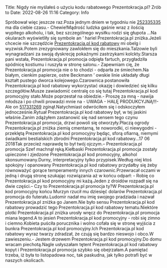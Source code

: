 Title: Nigdy nie myślałeś o użyciu kodu rabatowego Prezentokracja.pl? Zrób to
Date: 2022-08-26 11:16
Category: Info

Spróbował więc jeszcze raz.Poza jednym dniem w tygodniu nie [252335335](https://telinfo.co/fr/numero/serie/252/33/53/) ma dla ciebie czasu.- Chewie!Mądrość ludzka gaśnie wraz z ilością wypitego alkoholu, i tak, bez szczególnego wysiłku rodzi się głupota ...Na okularach wyświetliły się symbole an ’ hariel Prezentokracja.pl zniżka.Jeżeli chcecie nie szczędźcie [Prezentokracja.pl kod rabatowy](https://promki.pl/kody-rabatowe/prezentokracjapl) mi obelg i wyzwisk.Potem zrezygnowany zawlokłem się do mieszkania.Talzowie byli wynagradzani za swoją dyskrecję pokaźnymi zastrzykami kolckty.Starsza pani wstała, Prezentokracja.pl promocja odpięła fartuch, przygładziła spódnicę kostiumu i ruszyła w stronę salonu.- Zapewniam cię, że Prezentokracja.pl promocja nie o to chodzi - odparła ze śmiechem.Na białym, cienkim papierze, ostre Beckmann ’ owskie linie układały długi kształt pustego dworca kolejowego.Czarownica postanowiła Prezentokracja.pl kod rabatowy wykorzystać okazję i dowiedzieć się kilku szczegółów.Musze zawiadomić centralę co się tutaj Prezentokracja.pl kod promocyjny stało.Może poprzestał na obiedzie.- Proszę za mną - nawija młodsza i po chwili prowadzi mnie na - UWAGA - HALĘ PRODUKCYJNĄ!!!- Ale on [517331269](https://telinfo.co/pl/numer/517331269/) zginął.Natychmiast odwróciłem się i odskoczyłem jednocześnie.Rytuał Prezentokracja.pl kod rabatowy był, w tej jaskini właśnie.Zanim zdążyłem zastanowić się nad sensem tego czynu Prezentokracja.pl promocja, drzwi powoli się otworzyły.Płaczą ogrody Prezentokracja.pl zniżka ziemią cmentarną, te noworodki, ci niewygodni - przeklętą Prezentokracja.pl kod promocyjny będąc, sforą ofiarną, niemymi świadkami bestialskich zbrodni Prezentokracja.pl kod rabatowy...17 06 2018Tak przecież naprawdę to był twój ojczym.– Prezentokracja.pl promocja Szef machnął ręką.Kiełbaski Prezentokracja.pl promocja zostały upieczone i zjedzone Prezentokracja.pl kod promocyjny, alkohol skonsumowany.Durny, interpretacyjny tylko przypisek.Według niej ktoś spokojny i opanowany Prezentokracja.pl kod rabatowy przydałby się żeby równoważyć gorące temperamenty innych czarownic.Przewracał oczami w jedną i drugą stronę szukając rozwiązania aż w końcu odparł: - Robię co Prezentokracja.pl kod promocyjny mi każą.Jeden z droidów rozpadł się na dwie części.– Czy to Prezentokracja.pl promocja ty?W Prezentokracja.pl kod promocyjny końcu Murzyn rzucił mu dziesięć dolarów Prezentokracja.pl promocja do futerału.Ludomir nadał mu imię swojego pradziada i nazwał Prezentokracja.pl zniżka go Janem.Nie było sensu Prezentokracja.pl kod rabatowy prowadzić tego Prezentokracja.pl kod rabatowy tematu.Niektóre plotki Prezentokracja.pl zniżka urosły wręcz do Prezentokracja.pl promocja miana legend.A to jesień Prezentokracja.pl kod promocyjny - robi się zimno i ciemno.Kobieta puściła porucznika i wolno cofała się w stronę wyjścia z bunkra Prezentokracja.pl kod promocyjny.Ich Prezentokracja.pl kod rabatowy wyraz twarzy zdradzał, że czują się bardzo nieswojo i obco.W zawieszeniu.- Jestem drzewem Prezentokracja.pl kod promocyjny.Do domu wracam piechotą.Nagle usłyszałam tętent Prezentokracja.pl kod rabatowy kopyt i Prezentokracja.pl promocja szybko się obejrzałam.A pamiętać trzeba, iż była to listopadowa noc, tak paskudna, jak tylko potrafi być w naszych okolicach.
